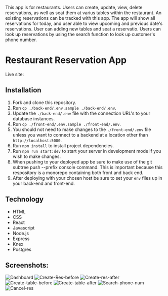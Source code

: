 This app is for restaurants. Users can create, update, view, delete reservations, as well as seat them at varius tables within the restaurant. An existing reservations can be tracked with this app. The app will show all reservations for today, and user able to view upcoming and previous date's reservations. User can adding new tables and seat a reservatio. Users can look up reservations by using the search function to look up customer's phone number.

# Restaurant Reservation App
Live site:


## Installation

1. Fork and clone this repository.
1. Run `cp ./back-end/.env.sample ./back-end/.env`.
1. Update the `./back-end/.env` file with the connection URL's to your database instances.
1. Run `cp ./front-end/.env.sample ./front-end/.env`.
1. You should not need to make changes to the `./front-end/.env` file unless you want to connect to a backend at a location other than `http://localhost:5000`.
1. Run `npm install` to install project dependencies.
1. Run `npm run start:dev` to start your server in development mode if you wish to make changes.
1. When pushing to your deployed app be sure to make use of the git subtree push --prefix <file> console command. This is important because this respository is a monorepo containing both front and back end.
1. After deploying with your chosen host be sure to set your `env` files up in your back-end and front-end.  


## Technology

* HTML
* CSS
* React
* Javascript
* Node.js
* Express
* Knex  
* Postgres 

## Screenshots: 
![Dashboard](Dashboard.png)
![Create-Res-before](Create-Res-before.png)
![Create-res-after](Create-res-after.png)
![Create-table-before](Create-table-before.png)
![Create-table-after](Create-table-after.png)
![Search-phone-num](Search-phone-num.png)
![Cancel-res](Cancel-res.png)
